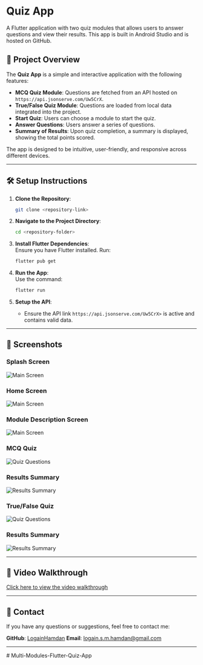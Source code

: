 # Quiz App

A Flutter application with two quiz modules that allows users to answer questions and view their results. This app is built in Android Studio and is hosted on GitHub.

## 📜 Project Overview

The **Quiz App** is a simple and interactive application with the following features:
- **MCQ Quiz Module**: Questions are fetched from an API hosted on `https://api.jsonserve.com/Uw5CrX`.
- **True/False Quiz Module**: Questions are loaded from local data integrated into the project.
- **Start Quiz**: Users can choose a module to start the quiz.
- **Answer Questions**: Users answer a series of questions.
- **Summary of Results**: Upon quiz completion, a summary is displayed, showing the total points scored.

The app is designed to be intuitive, user-friendly, and responsive across different devices.

---

## 🛠️ Setup Instructions

1. **Clone the Repository**:
   ```bash
   git clone <repository-link>
   ```  

2. **Navigate to the Project Directory**:
   ```bash
   cd <repository-folder>
   ```  

3. **Install Flutter Dependencies**:  
   Ensure you have Flutter installed. Run:
   ```bash
   flutter pub get
   ```  

4. **Run the App**:  
   Use the command:
   ```bash
   flutter run
   ```  

5. **Setup the API**:
   - Ensure the API link `https://api.jsonserve.com/Uw5CrX>` is active and contains valid data.
---

## 📱 Screenshots

### Splash Screen
![Main Screen](https://via.placeholder.com/300)

### Home Screen
![Main Screen](https://via.placeholder.com/300)

### Module Description Screen
![Main Screen](https://via.placeholder.com/300)

### MCQ Quiz
![Quiz Questions](https://via.placeholder.com/300)

### Results Summary
![Results Summary](https://via.placeholder.com/300)

### True/False Quiz
![Quiz Questions](https://via.placeholder.com/300)

### Results Summary
![Results Summary](https://via.placeholder.com/300)


---

## 🎥 Video Walkthrough

[Click here to view the video walkthrough](#)

---

## 📧 Contact

If you have any questions or suggestions, feel free to contact me:

**GitHub**: [LogainHamdan](https://github.com/LogainHamdan)
**Email**: logain.s.m.hamdan@gmail.com

---
#   M u l t i - M o d u l e s - F l u t t e r - Q u i z - A p p  
 
